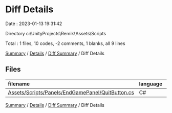 # Diff Details

Date : 2023-01-13 19:31:42

Directory c:\\UnityProjects\\Remik\\Assets\\Scripts

Total : 1 files,  10 codes, -2 comments, 1 blanks, all 9 lines

[Summary](results.md) / [Details](details.md) / [Diff Summary](diff.md) / Diff Details

## Files
| filename | language | code | comment | blank | total |
| :--- | :--- | ---: | ---: | ---: | ---: |
| [Assets/Scripts/Panels/EndGamePanel/QuitButton.cs](/Assets/Scripts/Panels/EndGamePanel/QuitButton.cs) | C# | 10 | -2 | 1 | 9 |

[Summary](results.md) / [Details](details.md) / [Diff Summary](diff.md) / Diff Details